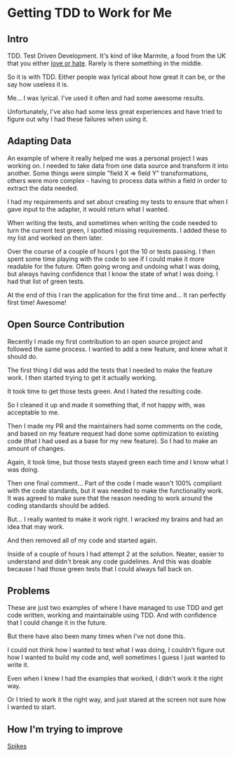 # Getting TDD to Work for Me

## Intro

TDD. Test Driven Development. It's kind of like Marmite, a food from the UK that you either [love or hate](https://dictionary.cambridge.org/dictionary/english/marmite). Rarely is there something in the middle.

So it is with TDD. Either people wax lyrical about how great it can be, or the say how useless it is.

Me... I wax lyrical. I've used it often and had some awesome results.

Unfortunately, I've also had some less great experiences and have tried to figure out why I had these failures when using it.

## Adapting Data

An example of where it really helped me was a personal project I was working on. I needed to take data from one data source and transform it into another. Some things were simple "field X => field Y" transformations, others were more complex - having to process data within a field in order to extract the data needed.

I had my requirements and set about creating my tests to ensure that when I gave input to the adapter, it would return what I wanted.

When writing the tests, and sometimes when writing the code needed to turn the current test green, I spotted missing requirements. I added these to my list and worked on them later.

Over the course of a couple of hours I got the 10 or tests passing. I then spent some time playing with the code to see if I could make it more readable for the future. Often going wrong and undoing what I was doing, but always having confidence that I know the state of what I was doing. I had that list of green tests.

At the end of this I ran the application for the first time and... It ran perfectly first time! Awesome!

## Open Source Contribution

Recently I made my first contribution to an open source project and followed the same process. I wanted to add a new feature, and knew what it should do.

The first thing I did was add the tests that I needed to make the feature work. I then started trying to get it actually working.

It took time to get those tests green. And I hated the resulting code.

So I cleaned it up and made it something that, if not happy with, was acceptable to me.

Then I made my PR and the maintainers had some comments on the code, and based on my feature request had done some optimization to existing code (that I had used as a base for my new feature). So I had to make an amount of changes.

Again, it took time, but those tests stayed green each time and I know what I was doing.

Then one final comment... Part of the code I made wasn't 100% compliant with the code standards, but it was needed to make the functionality work. It was agreed to make sure that the reason needing to work around the coding standards should be added.

But... I really wanted to make it work right. I wracked my brains and had an idea that may work.

And then removed all of my code and started again.

Inside of a couple of hours I had attempt 2 at the solution. Neater, easier to understand and didn't break any code guidelines. And this was doable because I had those green tests that I could always fall back on.

## Problems

These are just two examples of where I have managed to use TDD and get code written, working and maintainable using TDD. And with confidence that I could change it in the future.

But there have also been many times when I've not done this.

I could not think how I wanted to test what I was doing, I couldn't figure out how I wanted to build my code and, well sometimes I guess I just wanted to write it.

Even when I knew I had the examples that worked, I didn't work it the right way.

Or I tried to work it the right way, and just stared at the screen not sure how I wanted to start.



## How I'm trying to improve

[Spikes](https://www.geepawhill.org/2020/06/02/an-intro-to-spikes/)